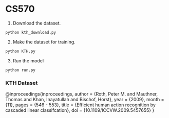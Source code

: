# CS570

1. Download the dataset.
~~~
python kth_download.py
~~~

2. Make the dataset for training.
~~~
python KTH.py
~~~

3. Run the model
~~~
python run.py
~~~


### KTH Dataset
@inproceedings{inproceedings,
author = {Roth, Peter M. and Mauthner, Thomas and Khan, Inayatullah and Bischof, Horst},
year = {2009},
month = {11},
pages = {546 - 553},
title = {Efficient human action recognition by cascaded linear classifcation},
doi = {10.1109/ICCVW.2009.5457655}
}
